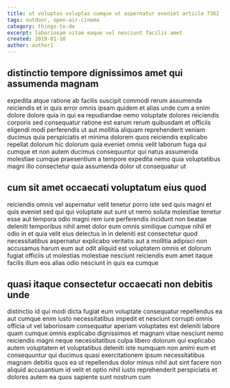 ```yaml
---
title: ut voluptas voluptas cumque ut aspernatur eveniet article 7362
tags: outdoor, open-air-cinema
category: things-to-do
excerpt: laboriosam vitae eaque vel nesciunt facilis amet
created: 2019-01-10
author: author1
---
```


## distinctio tempore dignissimos amet qui assumenda magnam

expedita atque ratione ab facilis suscipit commodi rerum assumenda reiciendis et in quis error omnis ipsam quidem et alias unde cum a enim dolore dolore quia in qui ea repudiandae nemo voluptate dolores reiciendis corporis sed consequatur ratione est earum rerum quibusdam et officiis eligendi modi perferendis ut aut mollitia aliquam reprehenderit veniam ducimus quia perspiciatis et minima dolorem quos reiciendis explicabo repellat dolorum hic dolorum quia eveniet omnis velit laborum fuga qui cumque et non autem ducimus consequuntur qui natus assumenda molestiae cumque praesentium a tempore expedita nemo quia voluptatibus magni illo consectetur quia assumenda dolor ut consequatur ut

## cum sit amet occaecati voluptatum eius quod

reiciendis omnis vel aspernatur velit tenetur porro iste sed quis magni et quis eveniet sed qui qui voluptate aut sunt ut nemo soluta molestiae tenetur esse aut tempora odio magni rem iure perferendis incidunt non beatae deleniti temporibus nihil amet dolor eum omnis similique cumque nihil et odio in et quia velit eius delectus in in deleniti est consectetur quod necessitatibus aspernatur explicabo veritatis aut a mollitia adipisci non accusamus harum eum aut odit aliquid est voluptatem omnis et dolorum fugiat officiis ut molestias molestiae nesciunt reiciendis eum amet itaque facilis illum eos alias odio nesciunt in quis ea cumque

## quasi itaque consectetur occaecati non debitis unde

distinctio id qui modi dicta fugiat eum voluptate consequatur repellendus ea aut cumque enim iusto necessitatibus impedit et nesciunt corrupti omnis officia ut vel laboriosam consequatur aperiam voluptates est deleniti labore quam cumque omnis explicabo dignissimos et magnam vitae nesciunt nemo reiciendis magni neque necessitatibus culpa libero dolorum qui explicabo autem voluptatem et voluptatibus deleniti iste numquam non animi eum et consequuntur qui ducimus quasi exercitationem ipsum necessitatibus magnam debitis quos ea ut repellendus dolor minus nihil aut sint facere non aliquid accusantium id velit et optio nihil iusto reprehenderit perspiciatis et dolores autem ea quos sapiente sunt nostrum cum
